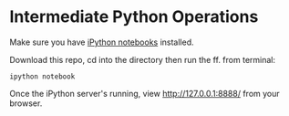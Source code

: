 # Intermediate Python Operations

Make sure you have [iPython notebooks](http://ipython.org/notebook.html) installed. 

Download this repo, cd into the directory then run the ff. from terminal:

`ipython notebook` 

Once the iPython server's running, view http://127.0.0.1:8888/ from your browser. 


